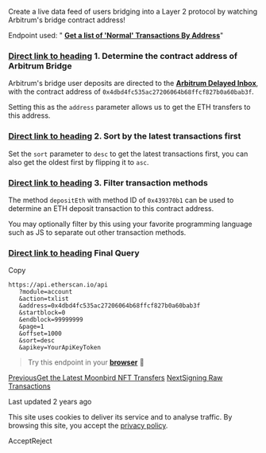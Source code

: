 Create a live data feed of users bridging into a Layer 2 protocol by watching Arbitrum's bridge contract address!

Endpoint used: " [**Get a list of 'Normal' Transactions By Address**](https://docs.etherscan.io/api-endpoints/accounts#get-a-list-of-normal-transactions-by-address)"

### [Direct link to heading](https://docs.etherscan.io/recipes/list-eth-deposits-to-arbitrum-bridge\#id-1.-determine-the-contract-address-of-arbitrum-bridge)    1\. Determine the contract address of Arbitrum Bridge

Arbitrum's bridge user deposits are directed to the [**Arbitrum Delayed Inbox**](https://etherscan.io/address/0x4dbd4fc535ac27206064b68ffcf827b0a60bab3f), with the contract address of `0x4dbd4fc535ac27206064b68ffcf827b0a60bab3f`.

Setting this as the `address` parameter allows us to get the ETH transfers to this address.

### [Direct link to heading](https://docs.etherscan.io/recipes/list-eth-deposits-to-arbitrum-bridge\#id-2.-sort-by-the-latest-transactions-first)    2\. Sort by the latest transactions first

Set the `sort` parameter to `desc` to get the latest transactions first, you can also get the oldest first by flipping it to `asc`.

### [Direct link to heading](https://docs.etherscan.io/recipes/list-eth-deposits-to-arbitrum-bridge\#id-3.-filter-transaction-methods)    3\. Filter transaction methods

The method `depositEth` with method ID of `0x439370b1` can be used to determine an ETH deposit transaction to this contract address.

You may optionally filter by this using your favorite programming language such as JS to separate out other transaction methods.

### [Direct link to heading](https://docs.etherscan.io/recipes/list-eth-deposits-to-arbitrum-bridge\#final-query)    Final Query

Copy

```min-w-full inline-grid grid-cols-[auto_1fr] p-2 [count-reset:line]
https://api.etherscan.io/api
   ?module=account
   &action=txlist
   &address=0x4dbd4fc535ac27206064b68ffcf827b0a60bab3f
   &startblock=0
   &endblock=99999999
   &page=1
   &offset=1000
   &sort=desc
   &apikey=YourApiKeyToken
```

> Try this endpoint in your [**browser**](https://api.etherscan.io/api?module=account&action=txlist&address=0x4dbd4fc535ac27206064b68ffcf827b0a60bab3f&startblock=0&endblock=99999999&page=1&offset=1000&sort=desc&apikey=YourApiKeyToken) 🔗

[PreviousGet the Latest Moonbird NFT Transfers](https://docs.etherscan.io/recipes/get-the-latest-moonbird-nft-transfers) [NextSigning Raw Transactions](https://docs.etherscan.io/tutorials/signing-raw-transactions)

Last updated 2 years ago

This site uses cookies to deliver its service and to analyse traffic. By browsing this site, you accept the [privacy policy](https://policies.gitbook.com/privacy/cookies).

AcceptReject
